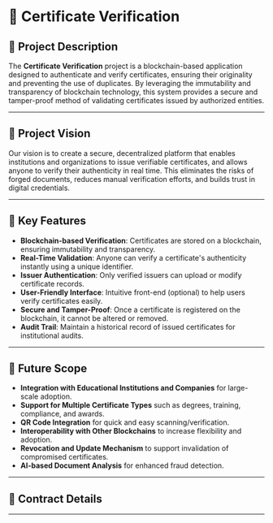 # 📜 Certificate Verification

## 📝 Project Description

The **Certificate Verification** project is a blockchain-based application designed to authenticate and verify certificates, ensuring their originality and preventing the use of duplicates. By leveraging the immutability and transparency of blockchain technology, this system provides a secure and tamper-proof method of validating certificates issued by authorized entities.

---

## 🎯 Project Vision

Our vision is to create a secure, decentralized platform that enables institutions and organizations to issue verifiable certificates, and allows anyone to verify their authenticity in real time. This eliminates the risks of forged documents, reduces manual verification efforts, and builds trust in digital credentials.

---

## 🚀 Key Features

- **Blockchain-based Verification**: Certificates are stored on a blockchain, ensuring immutability and transparency.
- **Real-Time Validation**: Anyone can verify a certificate's authenticity instantly using a unique identifier.
- **Issuer Authentication**: Only verified issuers can upload or modify certificate records.
- **User-Friendly Interface**: Intuitive front-end (optional) to help users verify certificates easily.
- **Secure and Tamper-Proof**: Once a certificate is registered on the blockchain, it cannot be altered or removed.
- **Audit Trail**: Maintain a historical record of issued certificates for institutional audits.

---

## 🔭 Future Scope

- **Integration with Educational Institutions and Companies** for large-scale adoption.
- **Support for Multiple Certificate Types** such as degrees, training, compliance, and awards.
- **QR Code Integration** for quick and easy scanning/verification.
- **Interoperability with Other Blockchains** to increase flexibility and adoption.
- **Revocation and Update Mechanism** to support invalidation of compromised certificates.
- **AI-based Document Analysis** for enhanced fraud detection.

---

## 📜 Contract Details



---



